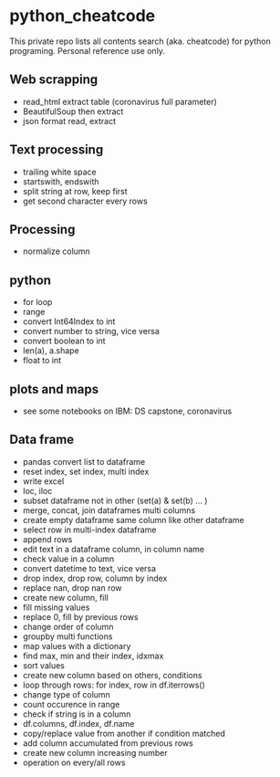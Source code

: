 # python_cheatcode

This private repo lists all contents search (aka. cheatcode) for python programing. Personal reference use only.

## Web scrapping
- read_html extract table (coronavirus full parameter)
- BeautifulSoup then extract
- json format read, extract

## Text processing
- trailing white space
- startswith, endswith
- split string at row, keep first
- get second character every rows
## Processing
- normalize column

## python
- for loop
- range
- convert Int64Index to int
- convert number to string, vice versa
- convert boolean to int
- len(a), a.shape
- float to int

## plots and maps
- see some notebooks on IBM: DS capstone, coronavirus

## Data frame
- pandas convert list to dataframe
- reset index, set index, multi index
- write excel
- loc, iloc
- subset dataframe not in other (set(a) & set(b) ... )
- merge, concat, join dataframes multi columns
- create empty dataframe same column like other dataframe
- select row in multi-index dataframe
- append rows
- edit text in a dataframe column, in column name
- check value in a column
- convert datetime to text, vice versa
- drop index, drop row, column by index
- replace nan, drop nan row
- create new column, fill
- fill missing values
- replace 0, fill by previous rows
- change order of column
- groupby multi functions
- map values with a dictionary
- find max, min and their index, idxmax
- sort values
- create new column based on others, conditions
- loop through rows: for index, row in df.iterrows()
- change type of column
- count occurence in range
- check if string is in a column
- df.columns, df.index, df.name
- copy/replace value from another if condition matched
- add column accumulated from previous rows
- create new column increasing number
- operation on every/all rows



